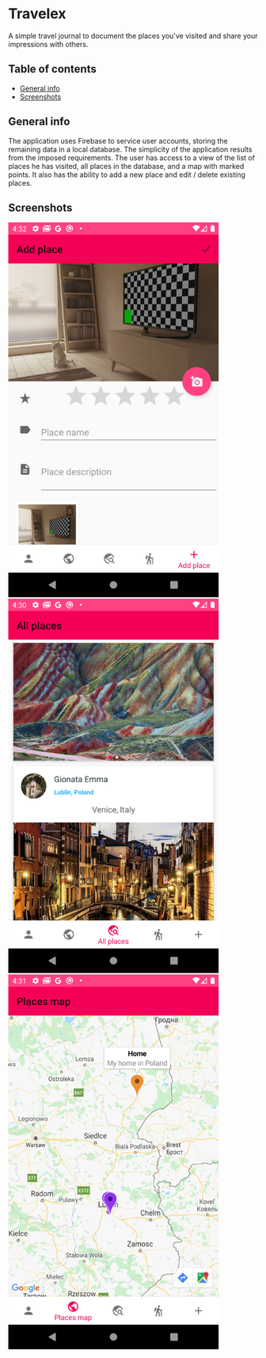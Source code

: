 # Travelex

A simple travel journal to document the places you've visited and share your impressions with others.


## Table of contents

* [General info](#general-info)
* [Screenshots](#screenshots)

## General info
The application uses Firebase to service user accounts, storing the remaining data in a local database. The simplicity of the application results from the imposed requirements. The user has access to a view of the list of places he has visited, all places in the database, and a map with marked points. It also has the ability to add a new place and edit / delete existing places.

## Screenshots

<p float="left">
  <img src="images/place_add.png" width="425" />
  <img src="images/place_list.png" width="425" /> 
  <img src="images/place_map.png" width="425" />
</p>
